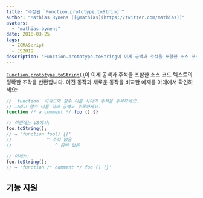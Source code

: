 ```yaml
---
title: "수정된 `Function.prototype.toString`"
author: "Mathias Bynens ([@mathias](https://twitter.com/mathias))"
avatars:
  - "mathias-bynens"
date: 2018-03-25
tags:
  - ECMAScript
  - ES2019
description: "Function.prototype.toString이 이제 공백과 주석을 포함한 소스 코드 텍스트의 정확한 조각을 반환합니다."
---
```

[`Function.prototype.toString()`](https://tc39.es/Function-prototype-toString-revision/)이 이제 공백과 주석을 포함한 소스 코드 텍스트의 정확한 조각을 반환합니다. 이전 동작과 새로운 동작을 비교한 예제를 아래에서 확인하세요:

<!--truncate-->
```js
// `function` 키워드와 함수 이름 사이의 주석을 주목하세요.
// 그리고 함수 이름 뒤의 공백도 주목하세요.
function /* a comment */ foo () {}

// 이전에는 V8에서:
foo.toString();
// → 'function foo() {}'
//             ^ 주석 없음
//                ^ 공백 없음

// 이제는:
foo.toString();
// → 'function /* comment */ foo () {}'
```

## 기능 지원

<feature-support chrome="66 /blog/v8-release-66#function-tostring"
                 firefox="yes"
                 safari="no"
                 nodejs="8"
                 babel="no"></feature-support>
